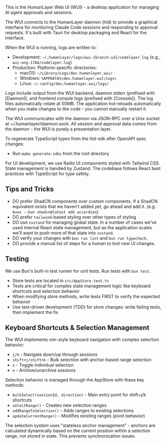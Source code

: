 This is the HumanLayer Web UI (WUI) - a desktop application for managing AI agent approvals and sessions.

The WUI connects to the HumanLayer daemon (hld) to provide a graphical interface for monitoring Claude Code sessions and responding to approval requests. It's built with Tauri for desktop packaging and React for the interface.

When the WUI is running, logs are written to:

- Development: `~/.humanlayer/logs/wui-{branch-id}/codelayer.log` (e.g., `wui-eng-1784/codelayer.log`)
- Production: Platform-specific directories:
  - macOS: `~/Library/Logs/dev.humanlayer.wui/`
  - Windows: `%APPDATA%\dev.humanlayer.wui\logs\`
  - Linux: `~/.config/dev.humanlayer.wui/logs/`

Logs include output from the WUI backend, daemon stderr (prefixed with [Daemon]), and frontend console logs (prefixed with [Console]). The log files automatically rotate at 50MB. The application hot-reloads automatically when you make changes to the code - you cannot manually restart it.

The WUI communicates with the daemon via JSON-RPC over a Unix socket at ~/.humanlayer/daemon.sock. All session and approval data comes from the daemon - the WUI is purely a presentation layer.

To regenerate TypeScript types from the hld-sdk after OpenAPI spec changes:
- Run `make generate-sdks` from the root directory

For UI development, we use Radix UI components styled with Tailwind CSS. State management is handled by Zustand. The codebase follows React best practices with TypeScript for type safety.

## Tips and Tricks

- DO prefer ShadCN components over custom components. If a ShadCN equivalent exists that we haven't added yet, go ahead and add it. (e.g. `bunx --bun shadcn@latest add accordion`)
- DO prefer `tailwind`-based styling over other types of styling
- DO use `zustand` for managing global state. In a number of cases we've used internal React state management, but as the application scales we'll want to push more of that state into `zustand`.
- DO verify your changes with `bun run lint` and `bun run typecheck`.
- DO provide a manual list of steps for a human to test new UI changes.

## Testing

We use Bun's built-in test runner for unit tests. Run tests with `bun test`.

- Store tests are located in `src/AppStore.test.ts`
- Tests are critical for complex state management logic like keyboard shortcuts and selection behavior
- When modifying store methods, write tests FIRST to verify the expected behavior
- Use test-driven development (TDD) for store changes: write failing tests, then implement the fix

## Keyboard Shortcuts & Selection Management

The WUI implements vim-style keyboard navigation with complex selection behavior:

- `j/k` - Navigate down/up through sessions
- `shift+j/shift+k` - Bulk selection with anchor-based range selection
- `x` - Toggle individual selection
- `e` - Archive/unarchive sessions

Selection behavior is managed through the AppStore with these key methods:

- `bulkSelect(sessionId, direction)` - Main entry point for shift+j/k shortcuts
- `selectRange()` - Creates new selection ranges
- `addRangeToSelection()` - Adds ranges to existing selections
- `updateCurrentRange()` - Modifies existing ranges (pivot behavior)

The selection system uses "stateless anchor management" - anchors are calculated dynamically based on the current position within a selection range, not stored in state. This prevents synchronization issues.
